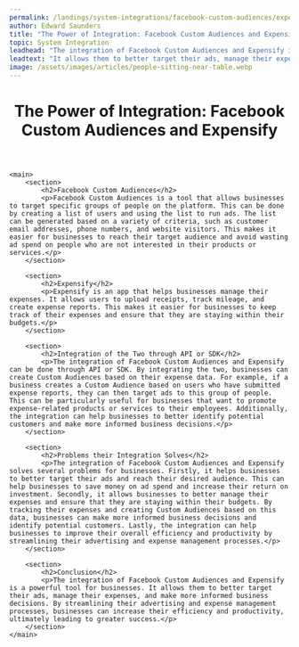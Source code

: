 ```yaml
---
permalink: /landings/system-integrations/facebook-custom-audiences/expensify
author: Edward Saunders
title: "The Power of Integration: Facebook Custom Audiences and Expensify"
topic: System Integration
leadhead: "The integration of Facebook Custom Audiences and Expensify is a powerful tool for businesses"
leadtext: "It allows them to better target their ads, manage their expenses, and make more informed business decisions. By streamlining their advertising and expense management processes, businesses can increase their efficiency and productivity, ultimately leading to greater success."
image: /assets/images/articles/people-sitting-near-table.webp
---
```

<div class="arttext">	<header>
		<h1>The Power of Integration: Facebook Custom Audiences and Expensify</h1>
	</header>
	
	<main>
		<section>
			<h2>Facebook Custom Audiences</h2>
			<p>Facebook Custom Audiences is a tool that allows businesses to target specific groups of people on the platform. This can be done by creating a list of users and using the list to run ads. The list can be generated based on a variety of criteria, such as customer email addresses, phone numbers, and website visitors. This makes it easier for businesses to reach their target audience and avoid wasting ad spend on people who are not interested in their products or services.</p>
		</section>

		<section>
			<h2>Expensify</h2>
			<p>Expensify is an app that helps businesses manage their expenses. It allows users to upload receipts, track mileage, and create expense reports. This makes it easier for businesses to keep track of their expenses and ensure that they are staying within their budgets.</p>
		</section>

		<section>
			<h2>Integration of the Two through API or SDK</h2>
			<p>The integration of Facebook Custom Audiences and Expensify can be done through API or SDK. By integrating the two, businesses can create Custom Audiences based on their expense data. For example, if a business creates a Custom Audience based on users who have submitted expense reports, they can then target ads to this group of people. This can be particularly useful for businesses that want to promote expense-related products or services to their employees. Additionally, the integration can help businesses to better identify potential customers and make more informed business decisions.</p>
		</section>

		<section>
			<h2>Problems their Integration Solves</h2>
			<p>The integration of Facebook Custom Audiences and Expensify solves several problems for businesses. Firstly, it helps businesses to better target their ads and reach their desired audience. This can help businesses to save money on ad spend and increase their return on investment. Secondly, it allows businesses to better manage their expenses and ensure that they are staying within their budgets. By tracking their expenses and creating Custom Audiences based on this data, businesses can make more informed business decisions and identify potential customers. Lastly, the integration can help businesses to improve their overall efficiency and productivity by streamlining their advertising and expense management processes.</p>
		</section>

		<section>
			<h2>Conclusion</h2>
			<p>The integration of Facebook Custom Audiences and Expensify is a powerful tool for businesses. It allows them to better target their ads, manage their expenses, and make more informed business decisions. By streamlining their advertising and expense management processes, businesses can increase their efficiency and productivity, ultimately leading to greater success.</p>
		</section>
	</main>

</div>